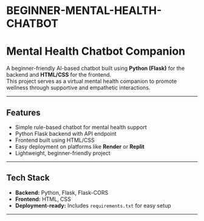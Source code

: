 # BEGINNER-MENTAL-HEALTH-CHATBOT
#  Mental Health Chatbot Companion

A beginner-friendly AI-based chatbot built using **Python (Flask)** for the backend and **HTML/CSS** for the frontend.  
This project serves as a virtual mental health companion to promote wellness through supportive and empathetic interactions.

---

##  Features

- Simple rule-based chatbot for mental health support
- Python Flask backend with API endpoint
- Frontend built using HTML/CSS
- Easy deployment on platforms like **Render** or **Replit**
- Lightweight, beginner-friendly project

---

##  Tech Stack

- **Backend:** Python, Flask, Flask-CORS
- **Frontend:** HTML, CSS
- **Deployment-ready:** Includes `requirements.txt` for easy setup

---








